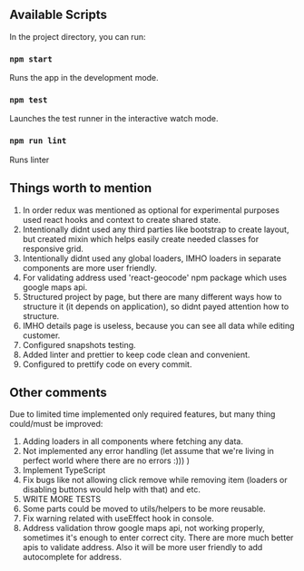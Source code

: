 
## Available Scripts

In the project directory, you can run:

### `npm start`
Runs the app in the development mode.

### `npm test`

Launches the test runner in the interactive watch mode.

### `npm run lint`

Runs linter

## Things worth to mention

1. In order redux was mentioned as optional for experimental purposes used react hooks and context to create shared state.
2. Intentionally didnt used any third parties like bootstrap to create layout, but created mixin which helps easily create needed classes for responsive grid.
3. Intentionally didnt used any global loaders, IMHO loaders in separate components are more user friendly.
4. For validating address used 'react-geocode' npm package which uses google maps api.
5. Structured project by page, but there are many different ways how to structure it (it depends on application), so didnt payed attention how to structure.
6. IMHO details page is useless, because you can see all data while editing customer.
7. Configured snapshots testing.
8. Added linter and prettier to keep code clean and convenient.
9. Configured to prettify code on every commit.

## Other comments

Due to limited time implemented only required features, but many thing could/must be improved:

1. Adding loaders in all components where fetching any data.
2. Not implemented any error handling (let assume that we're living in perfect world where there are no errors :))) )
3. Implement TypeScript
4. Fix bugs like not allowing click remove while removing item (loaders or disabling buttons would help with that) and etc.
5. WRITE MORE TESTS
6. Some parts could be moved to utils/helpers to be more reusable.
7. Fix warning related with useEffect hook in console.
8. Address validation throw google maps api, not working properly, sometimes it's enough to enter correct city. There are more much better apis to validate address. Also it will be more user friendly to add autocomplete for address. 

